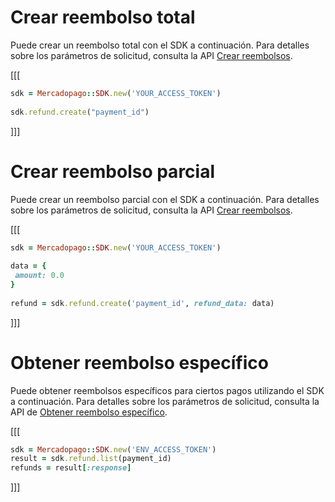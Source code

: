 # Crear reembolso total

Puede crear un reembolso total con el SDK a continuación. Para detalles sobre los parámetros de solicitud, consulta la API [Crear reembolsos](/developers/es/reference/chargebacks/_payments_id_refunds/post). 

[[[
```ruby
sdk = Mercadopago::SDK.new('YOUR_ACCESS_TOKEN')
 
sdk.refund.create("payment_id")
```
]]]

# Crear reembolso parcial

Puede crear un reembolso parcial con el SDK a continuación. Para detalles sobre los parámetros de solicitud, consulta la API [Crear reembolsos](https://www.mercadopago[FAKER][URL][DOMAIN]/developers/es/reference/chargebacks/_payments_id_refunds/post).

[[[
```ruby
sdk = Mercadopago::SDK.new('YOUR_ACCESS_TOKEN')
 
data = {
 amount: 0.0
}
 
refund = sdk.refund.create('payment_id', refund_data: data)
```
]]]

# Obtener reembolso específico

Puede obtener reembolsos específicos para ciertos pagos utilizando el SDK a continuación. Para detalles sobre los parámetros de solicitud, consulta la API de [Obtener reembolso específico](https://www.mercadopago[FAKER][URL][DOMAIN]/developers/es/reference/chargebacks/_payments_id_refunds_refund_id/get).

[[[
```ruby
sdk = Mercadopago::SDK.new('ENV_ACCESS_TOKEN')
result = sdk.refund.list(payment_id)
refunds = result[:response]
```
]]]